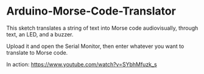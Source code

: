 # Arduino-Morse-Code-Translator
This sketch translates a string of text into Morse code audiovisually, through text, an LED, and a buzzer.

Upload it and open the Serial Monitor, then enter whatever you want to translate to Morse code.

In action: https://www.youtube.com/watch?v=SYbhMfuzk_s
